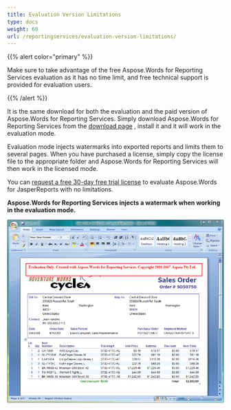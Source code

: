 ```yaml
---
title: Evaluation Version Limitations
type: docs
weight: 60
url: /reportingservices/evaluation-version-limitations/
---
```


{{% alert color="primary" %}} 

Make sure to take advantage of the free Aspose.Words for Reporting Services evaluation as it has no time limit, and free technical support is provided for evaluation users. 

{{% /alert %}} 

It is the same download for both the evaluation and the paid version of Aspose.Words for Reporting Services. Simply download Aspose.Words for Reporting Services from the [download page](http://www.aspose.com/community/files/52/ssrs-rendering-extensions/aspose.words-for-reporting-services/default.aspx) , install it and it will work in the evaluation mode.

Evaluation mode injects watermarks into exported reports and limits them to several pages. When you have purchased a license, simply copy the license file to the appropriate folder and Aspose.Words for Reporting Services will then work in the licensed mode.

You can [request a free 30-day free trial license](http://www.aspose.com/community/forums/aspose.purchase/220/showforum.aspx) to evaluate Aspose.Words for JasperReports with no limitations. 

**Aspose.Words for Reporting Services injects a watermark when working in the evaluation mode.**

![todo:image_alt_text](evaluation-version-limitations_1.png)
